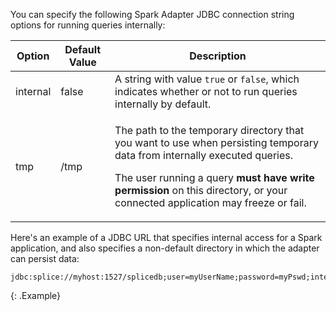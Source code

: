 You can specify the following Spark Adapter JDBC connection string options for running queries internally:
<table>
    <thead>
        <tr>
            <th>Option</th>
            <th>Default Value</th>
            <th>Description</th>
        </tr>
    </thead>
    <tbody>
        <tr>
            <td class="CodeFont">internal</td>
            <td class="CodeFont">false</td>
            <td>A string with value <code>true</code> or <code>false</code>, which indicates whether or not to run queries internally by default.</td>
        </tr>
        <tr>
            <td class="CodeFont">tmp</td>
            <td class="CodeFont">/tmp</td>
            <td><p>The path to the temporary directory that you want to use when persisting temporary data from internally executed queries.</p>
                <p class="noteIcon">The user running a query <strong>must have write permission</strong> on this directory, or your connected application may freeze or fail.</p>
            </td>
        </tr>
    </tbody>
</table>

Here's an example of a JDBC URL that specifies internal access for a Spark application, and also specifies a non-default directory in which the adapter can persist data:
```
jdbc:splice://myhost:1527/splicedb;user=myUserName;password=myPswd;internal=true;tmp=/tmp/mytempdir
```
{: .Example}
